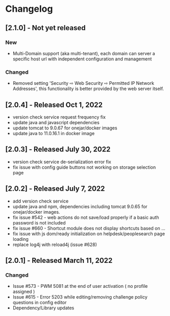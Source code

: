 # Changelog

## [2.1.0] - Not yet released
### New
- Multi-Domain support (aka multi-tenant), each domain can server a specific host url with independent configuration and management 
### Changed
- Removed setting 'Security ⇨ Web Security ⇨ Permitted IP Network Addresses', this functionality is better provided by the web server itself.

## [2.0.4] - Released Oct 1, 2022
- version check service request frequency fix
- update java and javascript dependencies
- update tomcat to 9.0.67 for onejar/docker images
- update java to 11.0.16.1 in docker image

## [2.0.3] - Released July 30, 2022
- version check service de-serialization error fix
- fix issue with config guide buttons not working on storage selection page

## [2.0.2] - Released July 7, 2022
- add version check service
- update java and npm, dependencies including tomcat 9.0.65 for onejar/docker images.  
- fix issue #542 - web actions do not save/load properly if a basic auth password is not included
- fix issue #660 - Shortcut module does not display shortcuts based on …
- fix issue with js dom/ready initialization on helpdesk/peoplesearch page loading
- replace log4j with reload4j (issue #628)


## [2.0.1] - Released March 11, 2022
### Changed
- Issue #573 - PWM 5081 at the end of user activation ( no profile assigned )
- Issue #615 - Error 5203 while editing/removing challenge policy questions in config editor
- Dependency/Library updates
